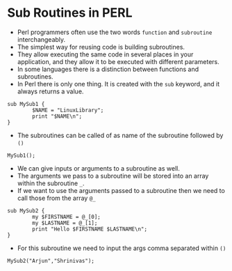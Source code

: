 # Sub Routines in PERL

- Perl programmers often use the two words `function` and `subroutine` interchangeably.
- The simplest way for reusing code is building subroutines.
- They allow executing the same code in several places in your application, and they allow it to be executed with different parameters.
- In some languages there is a distinction between functions and subroutines.
- In Perl there is only one thing. It is created with the `sub` keyword, and it always returns a value.

```
sub MySub1 {
        $NAME = "LinuxLibrary";
        print "$NAME\n";
}
```

- The subroutines can be called of as name of the subroutine followed by `()`

```
MySub1();
```

- We can give inputs or arguments to a subroutine as well.
- The arguments we pass to a subroutine will be stored into an array within the subroutine `_`.
- If we want to use the arguments passed to a subroutine then we need to call those from the array `@_`

```
sub MySub2 {
        my $FIRSTNAME = @_[0];
        my $LASTNAME = @_[1];
        print "Hello $FIRSTNAME $LASTNAME\n";
}
```

- For this subroutine we need to input the args comma separated within `()`

```
MySub2("Arjun","Shrinivas");
```
